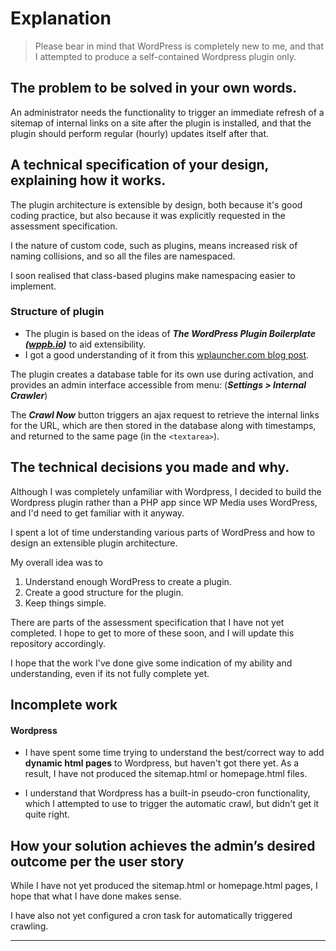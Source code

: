 # Explanation

> Please bear in mind that WordPress is completely new to me, and that I attempted to produce a self-contained Wordpress plugin only.

## The problem to be solved in your own words.
An administrator needs the functionality to trigger an immediate refresh of a sitemap of internal links on a site after the plugin is installed, and that the plugin should perform regular (hourly) updates itself after that.

## A technical specification of your design, explaining how it works.
The plugin architecture is extensible by design, both because it's good coding practice, but also because it was explicitly requested in the assessment specification.

I the nature of custom code, such as plugins, means increased risk of naming collisions, and so all the files are namespaced.

I soon realised that class-based plugins make namespacing easier to implement.

### Structure of plugin
- The plugin is based on the ideas of ***The WordPress Plugin Boilerplate ([wppb.io](wppb.io))***  to aid extensibility.
- I got a good understanding of it from this [wplauncher.com blog post](https://blog.wplauncher.com/wordpress-plugin-development-for-beginners/).

The plugin creates a database table for its own use during activation, and provides an admin interface accessible from menu: (***Settings > Internal Crawler***)

The ***Crawl Now*** button triggers an ajax request to retrieve the internal links for the URL, which are then stored in the database along with timestamps, and returned to the same page (in the `<textarea>`).

## The technical decisions you made and why.
Although I was completely unfamiliar with Wordpress, I decided to build the Wordpress plugin rather than a PHP app since WP Media uses WordPress, and I'd need to get familiar with it anyway.

I spent a lot of time understanding various parts of WordPress and how to design an extensible plugin architecture.

My overall idea was to
1. Understand enough WordPress to create a plugin.
2. Create a good structure for the plugin.
3. Keep things simple.

There are parts of the assessment specification that I have not yet completed.  I hope to get to more of these soon, and I will update this repository accordingly.

I hope that the work I've done give some indication of my ability and understanding, even if its not fully complete yet.

## Incomplete work
#### Wordpress
- I have spent some time trying to understand the best/correct way to add **dynamic html pages** to Wordpress, but haven't got there yet.  As a result, I have not produced the sitemap.html or homepage.html files.

- I understand that Wordpress has a built-in pseudo-cron functionality, which I attempted to use to trigger the automatic crawl, but didn't get it quite right.


## How your solution achieves the admin’s desired outcome per the user story

While I have not yet produced the sitemap.html or homepage.html pages, I hope that what I have done makes sense.

I have also not yet configured a cron task for automatically triggered crawling.

***
